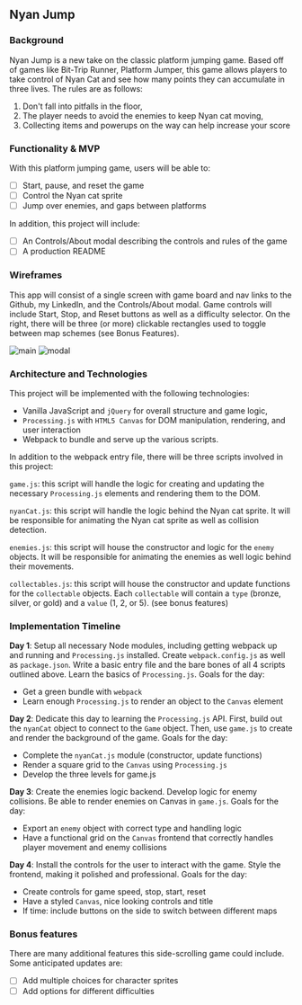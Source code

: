 ## Nyan Jump

### Background

Nyan Jump is a new take on the classic platform jumping game. Based off of games like Bit-Trip Runner, Platform Jumper, this game allows players to take control of Nyan Cat and see how many points they can accumulate in three lives. The rules are as follows:

1) Don't fall into pitfalls in the floor,
2) The player needs to avoid the enemies to keep Nyan cat moving,
3) Collecting items and powerups on the way can help increase your score

### Functionality & MVP

With this platform jumping game, users will be able to:

- [ ] Start, pause, and reset the game
- [ ] Control the Nyan cat sprite
- [ ] Jump over enemies, and gaps between platforms

In addition, this project will include:

- [ ] An Controls/About modal describing the controls and rules of the game
- [ ] A production README

### Wireframes

This app will consist of a single screen with game board and nav links to the Github, my LinkedIn,
and the Controls/About modal.  Game controls will include Start, Stop, and Reset buttons as well as a difficulty selector.  On the right, there will be three (or more) clickable rectangles used to toggle between map schemes (see Bonus Features).

![main](./wireframes/main.png)
![modal](./wireframes/modal.png)

### Architecture and Technologies

This project will be implemented with the following technologies:

- Vanilla JavaScript and `jQuery` for overall structure and game logic,
- `Processing.js` with `HTML5 Canvas` for DOM manipulation, rendering, and user interaction
- Webpack to bundle and serve up the various scripts.

In addition to the webpack entry file, there will be three scripts involved in this project:

`game.js`: this script will handle the logic for creating and updating the necessary `Processing.js` elements and rendering them to the DOM.

`nyanCat.js`: this script will handle the logic behind the Nyan cat sprite. It will be responsible for animating the Nyan cat sprite as well as collision detection.

`enemies.js`: this script will house the constructor and logic for the `enemy` objects.  It will be responsible for animating the enemies as well logic behind their movements.

`collectables.js`: this script will house the constructor and update functions for the `collectable` objects.  Each `collectable` will contain a `type` (bronze, silver, or gold) and a `value` (1, 2, or 5). (see bonus features)

### Implementation Timeline

**Day 1**: Setup all necessary Node modules, including getting webpack up and running and `Processing.js` installed.  Create `webpack.config.js` as well as `package.json`.  Write a basic entry file and the bare bones of all 4 scripts outlined above.  Learn the basics of `Processing.js`.  Goals for the day:

- Get a green bundle with `webpack`
- Learn enough `Processing.js` to render an object to the `Canvas` element

**Day 2**: Dedicate this day to learning the `Processing.js` API.  First, build out the `nyanCat` object to connect to the `Game` object.  Then, use `game.js` to create and render the background of the game. Goals for the day:

- Complete the `nyanCat.js` module (constructor, update functions)
- Render a square grid to the `Canvas` using `Processing.js`
- Develop the three levels for game.js

**Day 3**: Create the enemies logic backend. Develop logic for enemy collisions. Be able to render enemies on Canvas in `game.js`.  Goals for the day:

- Export an `enemy` object with correct type and handling logic
- Have a functional grid on the `Canvas` frontend that correctly handles player movement and enemy collisions


**Day 4**: Install the controls for the user to interact with the game.  Style the frontend, making it polished and professional.  Goals for the day:

- Create controls for game speed, stop, start, reset
- Have a styled `Canvas`, nice looking controls and title
- If time: include buttons on the side to switch between different maps


### Bonus features

There are many additional features this side-scrolling game could include.  Some anticipated updates are:

- [ ] Add multiple choices for character sprites
- [ ] Add options for different difficulties
